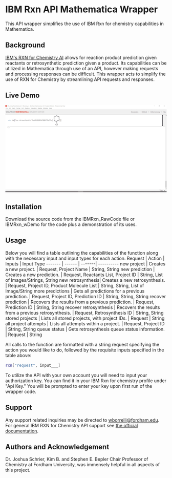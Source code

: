 # IBM Rxn API Mathematica Wrapper

This API wrapper simplifies the use of IBM Rxn for chemistry capabilities in Mathematica.

## Background
[IBM's RXN for Chemistry AI](https://rxn.res.ibm.com/) allows for reaction product prediction given reactants or retrosynthetic prediction given a product. Its capabilities can be utilized in Mathematica through use of an API, however making requests and processing responses can be difficult. This wrapper acts to simplify the use of RXN for Chemistry by streamlining API requests and responses. 

## Live Demo
![](IBMRxn_LiveDemo.gif)

## Installation

Download the source code from the IBMRxn_RawCode file or IBMRxn_wDemo for the code plus a demonstration of its uses. 


## Usage
Below you will find a table outlining the capabilities of the function along with the necessary input and input types for each action.
Request | Action | Inputs | Input Type 
------- | ------ | -------| ---------- 
new project | Creates a new project. | Request, Project Name | String, String
new prediction | Creates a new prediction. | Request, Reactants List, Project ID | String, List of Images/Strings, String
new retrosynthesis| Creates a new retrosynthesis. | Request, Project ID, Product Molecule List | String, String, List of Image/String
more predictions | Gets all predictions for a previous prediction. | Request, Project ID, Prediction ID | String, String, String
recover prediction | Recovers the results from a previous prediction. | Request, Prediction ID | String, String
recover retrosynthesis | Recovers the results from a previous retrosynthesis. | Request, Retrosynthesis ID | String, String
stored projects | Lists all stored projects, with project IDs. | Request | String
all project attempts | Lists all attempts within a project. | Request, Project ID | String, String
queue status | Gets retrosynthesis queue status information. | Request | String

All calls to the function are formatted with a string request specifying the action you would like to do, followed by the requisite inputs specified in the table above:
```bash
rxn["request", input___] 
```
To utilize the API with your own account you will need to input your authorization key. You can find it in your IBM Rxn for chemistry profile under "Api Key." You will be prompted to enter your key upon first run of the wrapper code.
## Support
Any support related inquiries may be directed to wborrelli@fordham.edu. For general IBM RXN for Chemistry API support see [the official documentation](https://rxn.res.ibm.com/wp-content/uploads/2020/04/ibm_rxn_api_v2.pdf).

## Authors and Acknowledgement
Dr. Joshua Schrier, Kim B. and Stephen E. Bepler Chair Professor of Chemistry at Fordham University, was immensely helpful in all aspects of this project. 
